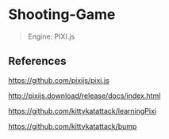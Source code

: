 # Shooting-Game
> Engine: PIXI.js

## References
https://github.com/pixijs/pixi.js

http://pixijs.download/release/docs/index.html

https://github.com/kittykatattack/learningPixi

https://github.com/kittykatattack/bump
